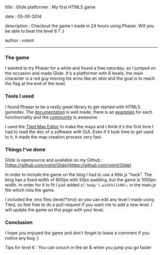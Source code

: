 title : Glide platformer : My first HTML5 game

date : 05-06-2014

description : Checkout the game I made in 24 hours using Phaser. Will you be able to beat the level 6 ? :)

author : volent

----------

### The game

I wanted to try Phaser for a while and found a free saturday, so I jumped on the occasion and made Glide. It's a platformer with 6 levels, the main character is a red guy moving his arms like an idiot and the goal is to reach the flag at the end of the level.

<script type="text/javascript" src="static/glide/phaser.min.js"></script>
<script type="text/javascript" src="static/glide/load.js"></script>
<script type="text/javascript" src="static/glide/menu.js"></script>
<script type="text/javascript" src="static/glide/end.js"></script>
<script type="text/javascript" src="static/glide/play.js"></script>
<script type="text/javascript" src="static/glide/main.js"></script>

<div id="game_div"></div>

### Tools I used

I found Phaser to be a really great library to get started with HTML5 gamedev. The [documentation](http://docs.phaser.io/) is well made, there is an [examples](http://examples.phaser.io/) for each functionnality and the [community](http://www.html5gamedevs.com/forum/14-phaser/) is awesome.

I used the [Tiled Map Editor](http://www.mapeditor.org/) to make the maps and I think it's the first time I had to read the doc of a software with GUI. Even if it took time to get used to it, it made the map creation process very fast.

### Things I've done

Glide is opensource and available on my Github : [https://github.com/volnt/Glide](https://github.com/volnt/Glide)

In order to include the game on the blog I had to use a little js "hack". The blog has a fixed width of 800px with 50px padding, but the game is 1000px width. In order for it to fit I just added `$('body').width(1100);` in the main.js file which inits the game.

I included the .tmx files (level/*.tmx) so you can edit any level I made using Tiled, so feel free to do a pull-request if you want me to add a new level. I will update the game on this page with your level.

### Conclusion

I hope you enjoyed the game and don't forget to leave a comment if you notice any bug :)

Tips for level 6 : You can crouch in the air & when you jump you go faster
